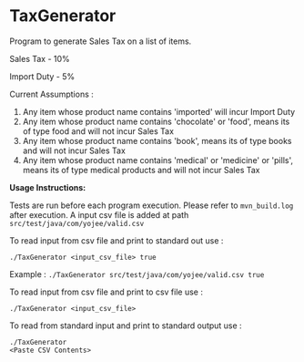 # TaxGenerator

Program to generate Sales Tax on a list of items.


Sales Tax - 10%

Import Duty - 5%

Current Assumptions : 

1) Any item whose product name contains 'imported' will incur Import Duty
2) Any item whose product name contains 'chocolate' or 'food', means its of type food and will not incur Sales Tax
3) Any item whose product name contains 'book', means its of type books and will not incur Sales Tax
4) Any item whose product name contains 'medical' or 'medicine' or 'pills', means its of type medical products and will not incur Sales Tax





**Usage Instructions:**

Tests are run before each program execution. Please refer to ```mvn_build.log``` after execution.
A input csv file is added at path ```src/test/java/com/yojee/valid.csv```

To read input from csv file and print to standard out use : 
```
./TaxGenerator <input_csv_file> true
```
Example : ```./TaxGenerator src/test/java/com/yojee/valid.csv true```

To read input from csv file and print to csv file use :

```
./TaxGenerator <input_csv_file>
```
To read from standard input and print to standard output use : 
```
./TaxGenerator
<Paste CSV Contents>
```


